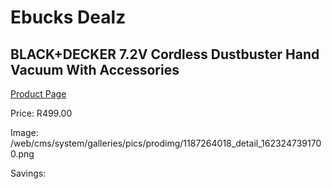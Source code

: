 
# Ebucks Dealz
## BLACK+DECKER 7.2V Cordless Dustbuster Hand Vacuum With Accessories
[Product Page](https://www.ebucks.com/web/shop/productSelected.do?prodId=1187264018&catId=998409624)

Price: R499.00

Image: /web/cms/system/galleries/pics/prodimg/1187264018_detail_1623247391700.png

Savings: 


	
